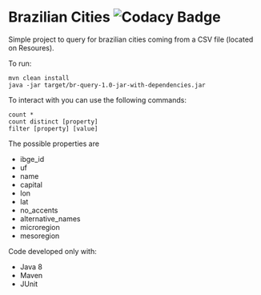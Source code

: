# Brazilian Cities ![Codacy Badge](https://api.codacy.com/project/badge/Grade/982ae1b3088742c992cb9c54c616a040)

Simple project to query for brazilian cities coming from a CSV file (located on Resoures).

To run:
```
mvn clean install
java -jar target/br-query-1.0-jar-with-dependencies.jar 
```

To interact with you can use the following commands:
```
count *
count distinct [property]
filter [property] [value]
```

The possible properties are

 - ibge_id
 - uf
 - name
 - capital
 - lon 
 - lat
 - no_accents
 - alternative_names 
 - microregion
 - mesoregion


Code developed only with:
 - Java 8
 - Maven
 - JUnit
